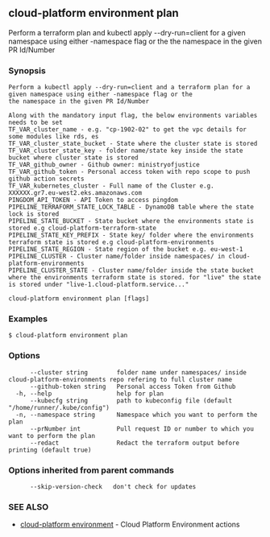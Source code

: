 ## cloud-platform environment plan

Perform a terraform plan and kubectl apply --dry-run=client for a given namespace using either -namespace flag or the
	the namespace in the given PR Id/Number

### Synopsis


	Perform a kubectl apply --dry-run=client and a terraform plan for a given namespace using either -namespace flag or the
	the namespace in the given PR Id/Number

	Along with the mandatory input flag, the below environments variables needs to be set
	TF_VAR_cluster_name - e.g. "cp-1902-02" to get the vpc details for some modules like rds, es
	TF_VAR_cluster_state_bucket - State where the cluster state is stored
	TF_VAR_cluster_state_key - folder name/state key inside the state bucket where cluster state is stored
	TF_VAR_github_owner - Github owner: ministryofjustice
	TF_VAR_github_token - Personal access token with repo scope to push github action secrets
	TF_VAR_kubernetes_cluster - Full name of the Cluster e.g. XXXXXX.gr7.eu-west2.eks.amazonaws.com
	PINGDOM_API_TOKEN - API Token to access pingdom
	PIPELINE_TERRAFORM_STATE_LOCK_TABLE - DynamoDB table where the state lock is stored
	PIPELINE_STATE_BUCKET - State bucket where the environments state is stored e.g cloud-platform-terraform-state
	PIPELINE_STATE_KEY_PREFIX - State key/ folder where the environments terraform state is stored e.g cloud-platform-environments
	PIPELINE_STATE_REGION - State region of the bucket e.g. eu-west-1
	PIPELINE_CLUSTER - Cluster name/folder inside namespaces/ in cloud-platform-environments
	PIPELINE_CLUSTER_STATE - Cluster name/folder inside the state bucket where the environments terraform state is stored. for "live" the state is stored under "live-1.cloud-platform.service..."
	

```
cloud-platform environment plan [flags]
```

### Examples

```
$ cloud-platform environment plan

```

### Options

```
      --cluster string        folder name under namespaces/ inside cloud-platform-environments repo refering to full cluster name
      --github-token string   Personal access Token from Github 
  -h, --help                  help for plan
      --kubecfg string        path to kubeconfig file (default "/home/runner/.kube/config")
  -n, --namespace string      Namespace which you want to perform the plan
      --prNumber int          Pull request ID or number to which you want to perform the plan
      --redact                Redact the terraform output before printing (default true)
```

### Options inherited from parent commands

```
      --skip-version-check   don't check for updates
```

### SEE ALSO

* [cloud-platform environment](cloud-platform_environment.md)	 - Cloud Platform Environment actions

